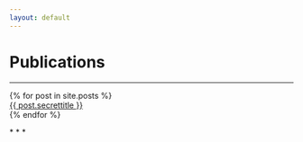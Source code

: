 ```yaml
---
layout: default
---
```

# Publications
<!--- Text can be **bold**, _italic_, or ~~strikethrough~~.--->
* * *
<ul style="list-style-type:none;padding:0">
  {% for post in site.posts %}
      <li><a href="{{ post.url }}">{{ post.secrettitle }}</a></li>
  {% endfor %}
</ul>
* * *
<!---The above section is an example of how posts should look on the front page!--->
<!---
### Small image
![Octocat](https://github.githubassets.com/images/icons/emoji/octocat.png)
### Large image
![Branching](https://guides.github.com/activities/hello-world/branching.png)
--->